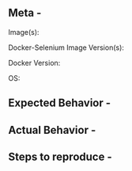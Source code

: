 ## Meta -

<!-- Please fill out the whole template so we have enough information to help you fix 
 the issue as fast as possible. -->

<!-- If the template is not complete or deleted, we might close the issue right away 
 since we will lack the needed information to troubleshoot it. -->

Image(s):  
<!-- node-chrome? hub? standalone-firefox? -->
Docker-Selenium Image Version(s):  
<!-- 3, 3.4, 3.14.0-dubnium etc -->
Docker Version:  
<!-- 17.09.0-ce, 17.06.2-ce etc -->
OS: 
<!-- Windows 10, OSX Yosemite, Centos6, etc -->

<!-- NOTE
FIREFOX 48+ IS ONLY COMPATIBLE WITH GECKODRIVER.

If the issue is with Google Chrome consider logging an issue with chromedriver instead:
https://sites.google.com/a/chromium.org/chromedriver/help

If the issue is with Firefox GeckoDriver (aka Marionette) consider logging an issue with Mozilla:
https://bugzilla.mozilla.org/buglist.cgi?product=Testing&component=Marionette

-->
## Expected Behavior -

## Actual Behavior -

## Steps to reproduce -
<!--
Please be sure to include an SSCCE (Short, Self Contained, Correct [compilable] example) http://sscce.org/
If you can't provide a link to the page, consider creating a reproducible page on https://jsfiddle.net/
-->
